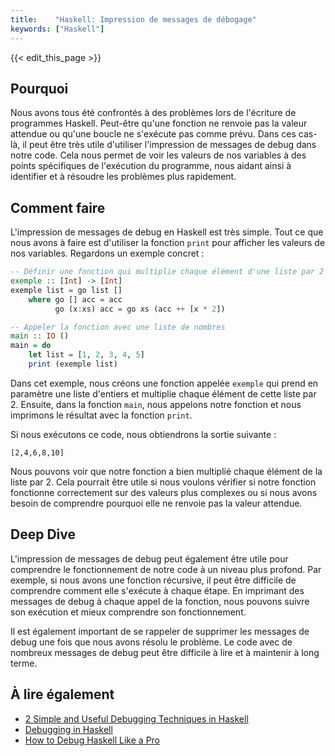 ```yaml
---
title:    "Haskell: Impression de messages de débogage"
keywords: ["Haskell"]
---
```


{{< edit_this_page >}}

## Pourquoi

Nous avons tous été confrontés à des problèmes lors de l'écriture de programmes Haskell. Peut-être qu'une fonction ne renvoie pas la valeur attendue ou qu'une boucle ne s'exécute pas comme prévu. Dans ces cas-là, il peut être très utile d'utiliser l'impression de messages de debug dans notre code. Cela nous permet de voir les valeurs de nos variables à des points spécifiques de l'exécution du programme, nous aidant ainsi à identifier et à résoudre les problèmes plus rapidement.

## Comment faire

L'impression de messages de debug en Haskell est très simple. Tout ce que nous avons à faire est d'utiliser la fonction `print` pour afficher les valeurs de nos variables. Regardons un exemple concret :

```Haskell
-- Définir une fonction qui multiplie chaque élément d'une liste par 2
exemple :: [Int] -> [Int]
exemple list = go list []
    where go [] acc = acc
          go (x:xs) acc = go xs (acc ++ [x * 2])

-- Appeler la fonction avec une liste de nombres
main :: IO ()
main = do
    let list = [1, 2, 3, 4, 5]
    print (exemple list)
```

Dans cet exemple, nous créons une fonction appelée `exemple` qui prend en paramètre une liste d'entiers et multiplie chaque élément de cette liste par 2. Ensuite, dans la fonction `main`, nous appelons notre fonction et nous imprimons le résultat avec la fonction `print`.

Si nous exécutons ce code, nous obtiendrons la sortie suivante :

```
[2,4,6,8,10]
```

Nous pouvons voir que notre fonction a bien multiplié chaque élément de la liste par 2. Cela pourrait être utile si nous voulons vérifier si notre fonction fonctionne correctement sur des valeurs plus complexes ou si nous avons besoin de comprendre pourquoi elle ne renvoie pas la valeur attendue.

## Deep Dive

L'impression de messages de debug peut également être utile pour comprendre le fonctionnement de notre code à un niveau plus profond. Par exemple, si nous avons une fonction récursive, il peut être difficile de comprendre comment elle s'exécute à chaque étape. En imprimant des messages de debug à chaque appel de la fonction, nous pouvons suivre son exécution et mieux comprendre son fonctionnement.

Il est également important de se rappeler de supprimer les messages de debug une fois que nous avons résolu le problème. Le code avec de nombreux messages de debug peut être difficile à lire et à maintenir à long terme.

## À lire également

- [2 Simple and Useful Debugging Techniques in Haskell](https://hackhands.com/haskell-debugging-techniques/)
- [Debugging in Haskell](http://dev.stephendiehl.com/hask/#profiling)
- [How to Debug Haskell Like a Pro](https://medium.com/avi-on-code/haskell-debugging-like-a-pro-7ac2d5c27483)